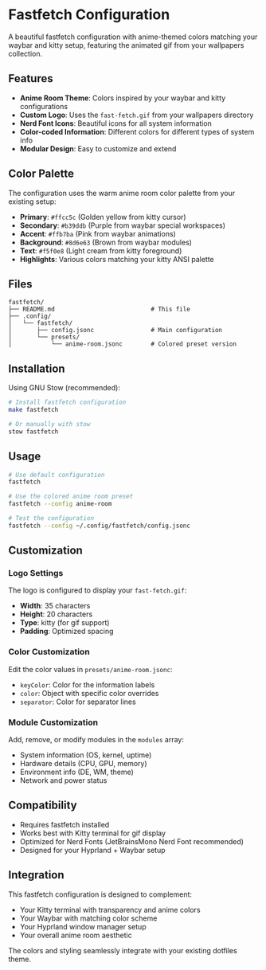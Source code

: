 # Fastfetch Configuration

A beautiful fastfetch configuration with anime-themed colors matching your waybar and kitty setup, featuring the animated gif from your wallpapers collection.

## Features

- **Anime Room Theme**: Colors inspired by your waybar and kitty configurations
- **Custom Logo**: Uses the `fast-fetch.gif` from your wallpapers directory
- **Nerd Font Icons**: Beautiful icons for all system information
- **Color-coded Information**: Different colors for different types of system info
- **Modular Design**: Easy to customize and extend

## Color Palette

The configuration uses the warm anime room color palette from your existing setup:

- **Primary**: `#ffcc5c` (Golden yellow from kitty cursor)
- **Secondary**: `#b39ddb` (Purple from waybar special workspaces) 
- **Accent**: `#ffb7ba` (Pink from waybar animations)
- **Background**: `#8d6e63` (Brown from waybar modules)
- **Text**: `#f5f0e8` (Light cream from kitty foreground)
- **Highlights**: Various colors matching your kitty ANSI palette

## Files

```
fastfetch/
├── README.md                           # This file
├── .config/
│   └── fastfetch/
│       ├── config.jsonc                # Main configuration
│       └── presets/
│           └── anime-room.jsonc        # Colored preset version
```

## Installation

Using GNU Stow (recommended):

```bash
# Install fastfetch configuration
make fastfetch

# Or manually with stow
stow fastfetch
```

## Usage

```bash
# Use default configuration
fastfetch

# Use the colored anime room preset
fastfetch --config anime-room

# Test the configuration
fastfetch --config ~/.config/fastfetch/config.jsonc
```

## Customization

### Logo Settings

The logo is configured to display your `fast-fetch.gif`:
- **Width**: 35 characters
- **Height**: 20 characters  
- **Type**: kitty (for gif support)
- **Padding**: Optimized spacing

### Color Customization

Edit the color values in `presets/anime-room.jsonc`:
- `keyColor`: Color for the information labels
- `color`: Object with specific color overrides
- `separator`: Color for separator lines

### Module Customization

Add, remove, or modify modules in the `modules` array:
- System information (OS, kernel, uptime)
- Hardware details (CPU, GPU, memory)
- Environment info (DE, WM, theme)
- Network and power status

## Compatibility

- Requires fastfetch installed
- Works best with Kitty terminal for gif display
- Optimized for Nerd Fonts (JetBrainsMono Nerd Font recommended)
- Designed for your Hyprland + Waybar setup

## Integration

This fastfetch configuration is designed to complement:
- Your Kitty terminal with transparency and anime colors
- Your Waybar with matching color scheme
- Your Hyprland window manager setup
- Your overall anime room aesthetic

The colors and styling seamlessly integrate with your existing dotfiles theme.
